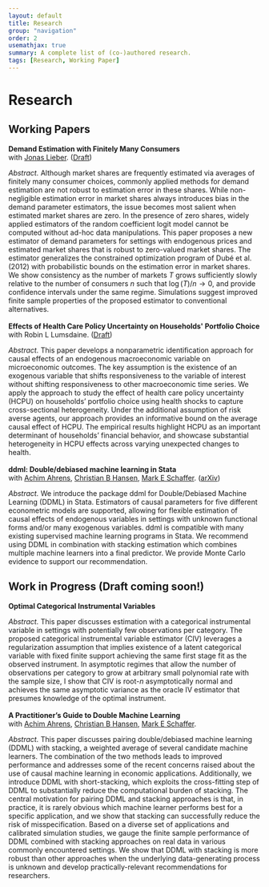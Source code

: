 ```yaml
---
layout: default
title: Research
group: "navigation"
order: 2
usemathjax: true
summary: A complete list of (co-)authored research.
tags: [Research, Working Paper]
---
```


# Research

## Working Papers

**Demand Estimation with Finitely Many Consumers** \
with [Jonas Lieber](https://jonaslieber.com/index.html). ([Draft](/assets/pdfs/ezmpec_lw.pdf))

_Abstract._ Although market shares are frequently estimated via averages of finitely many consumer choices, commonly applied methods for demand estimation are not robust to estimation error in these shares. While non-negligible estimation error in market shares always introduces bias in the demand parameter estimators, the issue becomes most salient when estimated market shares are zero. In the presence of zero shares, widely applied estimators of the random coefficient logit model cannot be computed without ad-hoc data manipulations. This paper proposes a new estimator of demand parameters for settings with endogenous prices and estimated market shares that is robust to zero-valued market shares. The estimator generalizes the constrained optimization program of Dubé et al. (2012) with probabilistic bounds on the estimation error in market shares. We show consistency as the number of markets $T$ grows sufficiently slowly relative to the number of consumers $n$ such that $\log(T)/n\to 0$, and provide confidence intervals under the same regime. Simulations suggest improved finite sample properties of the proposed estimator to conventional alternatives. \
 \
**Effects of Health Care Policy Uncertainty on Households' Portfolio Choice** \
with Robin L Lumsdaine. ([Draft](/assets/pdfs/2023_05_02_wl_hcpu.pdf))

_Abstract._ This paper develops a nonparametric identification approach for causal effects of an endogenous macroeconomic variable on microeconomic outcomes. The key assumption is the existence of an exogenous variable that shifts responsiveness to the variable of interest without shifting responsiveness to other macroeconomic time series. We apply the approach  to study the effect of health care policy uncertainty (HCPU) on households’ portfolio choice using health shocks to capture cross-sectional heterogeneity. Under the additional assumption of risk averse agents, our approach provides an informative bound on the average causal effect of HCPU. The empirical results highlight HCPU as an important determinant of households’ financial behavior, and showcase substantial heterogeneity in HCPU effects across varying unexpected changes to health. \
\
**ddml: Double/debiased machine learning in Stata** \
with [Achim Ahrens](https://achimahrens.de/), [Christian B Hansen](https://voices.uchicago.edu/christianhansen/), [Mark E Schaffer](https://ideas.repec.org/e/psc51.html). ([arXiv](https://arxiv.org/abs/2301.09397))

_Abstract._ We introduce the package ddml for Double/Debiased Machine Learning (DDML) in Stata. Estimators of causal parameters for five different econometric models are supported, allowing for flexible estimation of causal effects of endogenous variables in settings with unknown functional forms and/or many exogenous variables. ddml is compatible with many existing supervised machine learning programs in Stata. We recommend using DDML in combination with stacking estimation which combines multiple machine learners into a final predictor. We provide Monte Carlo evidence to support our recommendation. 


## Work in Progress (Draft coming soon!)

**Optimal Categorical Instrumental Variables** 

_Abstract._ This paper discusses estimation with a categorical instrumental variable in settings with potentially few observations per category. The proposed categorical instrumental variable estimator (CIV) leverages a regularization assumption that implies existence of a latent categorical variable with fixed finite support achieving the same first stage fit as the observed instrument. In asymptotic regimes that allow the number of observations per category to grow at arbitrary small polynomial rate with the sample size, I show that CIV is root-$n$ asymptotically normal and achieves the same asymptotic variance as the oracle IV estimator that presumes knowledge of the optimal instrument.  \
\
**A Practitioner’s Guide to Double Machine Learning** \
with [Achim Ahrens](https://achimahrens.de/), [Christian B Hansen](https://voices.uchicago.edu/christianhansen/), [Mark E Schaffer](https://ideas.repec.org/e/psc51.html). 

_Abstract._ This paper discusses pairing double/debiased machine learning (DDML) with stacking, a weighted average of several candidate machine learners. The combination of the two methods leads to improved performance and addresses some of the recent concerns raised about the use of causal machine learning in economic applications. Additionally, we introduce DDML with short-stacking, which exploits the cross-fitting step of DDML to substantially reduce the computational burden of stacking. The central motivation for pairing DDML and stacking approaches is that, in practice, it is rarely obvious which machine learner performs best for a specific application, and we show that stacking can successfully reduce the risk of misspecification. Based on a diverse set of applications and calibrated simulation studies, we gauge the finite sample performance of DDML combined with stacking approaches on real data in various commonly encountered settings. We show that DDML with stacking is more robust than other approaches when the underlying data-generating process is unknown and develop practically-relevant recommendations for researchers.